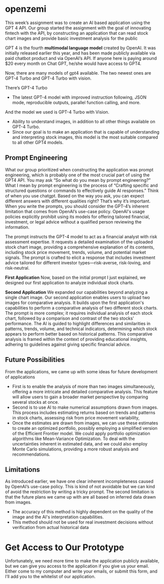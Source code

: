 # openzemi

This week’s assignment was to create an AI based application using the GPT 4 API. 
Our group started the assignment with the goal of innovating fintech with the API, by constructing an application that can read stock chart images and provide basic investment analysis for the public

GPT 4 is the fourth **multimodal language model** created by OpenAI. It was initially released earlier this year, and has been made publicly available via paid chatbot product and via OpenAI’s API. 
If anyone here is paying around $20 every month on Chat GPT, he/she would have access to GPT4. 

Now, there are many models of gpt4 available. The two newest ones are GPT-4 Turbo and GPT-4 Turbo with vision. 

There’s GPT-4 Turbo
- The latest GPT-4 model with improved instruction following, JSON mode, reproducible outputs, parallel function calling, and more.

And the model we used is GPT-4 Turbo with Vision. 
- Ability to understand images, in addition to all other things available on GPT-4 Turbo. 
- Since our goal is to make an application that is capable of understanding and interpreting stock images, this model is the most suitable compared to all other GPT4 models.


## Prompt Engineering
What our group prioritized when constructing the application was prompt engineering, which is probably one of the most crucial part of using the GPT4 API. 
You may ask “So what do you mean by prompt engineering?”
What I mean by prompt engineering is the process of “Crafting specific and structured questions or commands to effectively guide AI responses.”
Think of when you use chatgpt. Based on the way you ask, you can expect different answers with different qualities right? That’s why it’s important. 
When you write the prompts, you should consider the GPT-4’s inherent limitation that comes from OpenAI’s use-case policy. OpenAI's usage policies explicitly prohibit using its models for offering tailored financial, investment, or legal advice without a qualified person reviewing the information.

The prompt instructs the GPT-4 model to act as a financial analyst with risk assessment expertise. It requests a detailed examination of the uploaded stock chart image, providing a comprehensive explanation of its contents, including stock price movement, trends, volume, and potential market signals. The prompt is crafted to elicit a response that includes investment advice tailored for different investor types—risk-averse, risk-loving, and risk-neutral.

**First Application**
Now, based on the initial prompt I just explained, we designed our first application to analyze individual stock charts. 

**Second Application**
We expanded our capabilities beyond analyzing a single chart image. Our second application enables users to upload two images for comparative analysis. It builds upon the first application's capabilities to perform a comparative analysis of two different stock charts. 
The prompt is more complex; it requires individual analysis of each stock chart, followed by a comparison and contrast of the two stocks' performance. The AI is guided to highlight differences and similarities in patterns, trends, volume, and technical indicators, determining which stock appears to perform better based on historical patterns. This comparative analysis is framed within the context of providing educational insights, adhering to guidelines against giving specific financial advice.

## Future Possibilities
From the applications, we came up with some ideas for future development of applications
- First is to enable the analysis of more than two images simultaneously, offering a more intricate and detailed comparative analysis. This feature will allow users to gain a broader market perspective by comparing several stocks at once.
- Second is to use AI to make numerical assumptions drawn from images. This process includes estimating returns based on trends and patterns in stock charts, assessing risk from price movement variability, 
- Once the estimates are drawn from images, we can use these estimates to create an optimized portfolio, possibly employing a simplified version of the Efficient Frontier model. We could apply portfolio optimization algorithms like Mean-Variance Optimization. To deal with the uncertainties inherent in estimated data, and we could also employ Monte Carlo simulations, providing a more robust analysis and recommendations.

## Limitations
As introduced earlier, we have one clear inherent incompleteness caused by OpenAI’s use-case policy. This is kind of not avoidable but we can kind of avoid the restriction by writing a tricky prompt. 
The second limitation is that the future plans we came up with are all based on inferred data drawn from images. 
- The accuracy of this method is highly dependent on the quality of the image and the AI's interpretation capabilities.
- This method should not be used for real investment decisions without verification from actual historical data

# Get Access to Our Prototype
Unfortunately, we need more time to make the application publicly available, but we can give you access to the application if you give us your email. 
Either come to my computer and write your emails, or submit this form, and I’ll add you to the whitelist of our application. 

